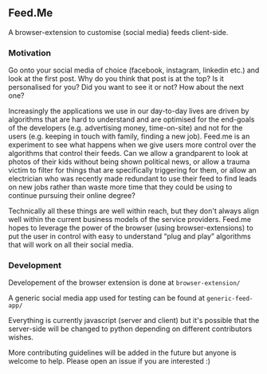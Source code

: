 ## Feed.Me
A browser-extension to customise (social media) feeds client-side.

### Motivation
Go onto your social media of choice (facebook, instagram, linkedin etc.) and look at the first post. Why do you think that post is at the top? Is it personalised for you? Did you want to see it or not? How about the next one?

Increasingly the applications we use in our day-to-day lives are driven by algorithms that are hard to understand and are optimised for the end-goals of the developers (e.g. advertising money, time-on-site) and not for the users (e.g. keeping in touch with family, finding a new job). Feed.me is an experiment to see what happens when we give users more control over the algorithms that control their feeds. Can we allow a grandparent to look at photos of their kids without being shown political news, or allow a trauma victim to filter for things that are specifically triggering for them, or allow an electrician who was recently made redundant to use their feed to find leads on new jobs rather than waste more time that they could be using to continue pursuing their online degree? 

Technically all these things are well within reach, but they don't always align well within the current business models of the service providers. Feed.me hopes to leverage the power of the browser (using browser-extensions) to put the user in control with easy to understand “plug and play” algorithms that will work on all their social media. 

### Development
Developement of the browser extension is done at `browser-extension/`

A generic social media app used for testing can be found at `generic-feed-app/`

Everything is currently javascript (server and client) but it's possible that the server-side will be changed to python depending on different contributors wishes.

More contributing guidelines will be added in the future but anyone is welcome to help. Please open an issue if you are interested :)
